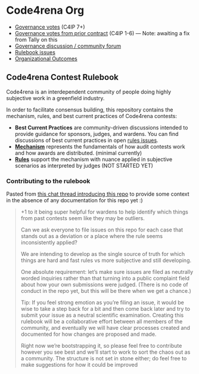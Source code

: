# Code4rena Org

- [Governance votes](https://www.tally.xyz/governance/eip155:137:0x4Db7E521942BDA8b1fB1B310280135ba4B9c2bee) (C4IP 7+)
- [Governance votes from prior contract](https://www.tally.xyz/governance/eip155:137:0xc6eaDcC36aFcf1C430962506ad79145aD5140E58) (C4IP 1-6) — Note: awaiting a fix from Tally on this
- [Governance discussion / community forum](https://github.com/code-423n4/org/discussions)
- [Rulebook issues](https://github.com/code-423n4/org/issues?q=is%3Aissue+is%3Aopen+label%3Arules)
- [Organizational Outcomes](https://code4rena.notion.site/c3489176cdb441478c456069b59f1303?v=96a878cb7a5b4911b5239e40f43b6140)

## Code4rena Contest Rulebook

Code4rena is an interdependent community of people doing highly subjective work in a greenfield industry. 

In order to facilitate consensus building, this repository contains the mechanism, rules, and best current practices of Code4rena contests:

- **Best Current Practices** are community-driven discussions intended to provide guidance for sponsors, judges, and wardens. You can find discussions of best current practices in open [rules issues](https://github.com/code-423n4/org/issues?q=is%3Aissue+is%3Aopen+label%3Arules).
- **[Mechanism](mechanism.md)** represents the fundamentals of how audit contests work and how awards are distributed. (minimal currently)
- **[Rules](rules/)** support the mechanism with nuance applied in subjective scenarios as interpreted by judges (NOT STARTED YET)


### Contributing to the rulebook

Pasted from [this chat thread introducing this repo](https://discord.com/channels/810916927919620096/810936719003090974/938416619800129546) to provide some context in the absence of any documentation for this repo yet :)

> +1 to it being super helpful for wardens to help identify which things from past contests seem like they may be outliers.
> 
> Can we ask everyone to file issues on this repo for each case that stands out as a deviation or a place where the rule seems inconsistently applied? 
> 
> We are intending to develop as the single source of truth for which things are hard and fast rules vs more subjective and still developing.
> 
> One absolute requirement: let’s make sure issues are filed as neutrally worded inquiries rather than that turning into a public complaint field about how your own submissions were judged. (There is no code of conduct in the repo yet, but this will be there when we get a chance.)
> 
> Tip: If you feel strong emotion as you’re filing an issue, it would be wise to take a step back for a bit and then come back later and try to submit your issue as a neutral scientific examination.
> Creating this rulebook will be a collaborative effort between all members of the community, and eventually we will have clear processes created and documented for how changes are proposed and made.
> 
> Right now we’re bootstrapping it, so please feel free to contribute however you see best and we’ll start to work to sort the chaos out as a community.
The structure is not set in stone either; do feel free to make suggestions for how it could be improved
